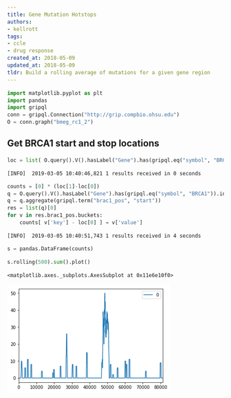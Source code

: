```yaml
---
title: Gene Mutation Hotstops
authors:
- kellrott
tags:
- ccle
- drug response
created_at: 2018-05-09
updated_at: 2018-05-09
tldr: Build a rolling average of mutations for a given gene region
---
```


```python
import matplotlib.pyplot as plt
import pandas
import gripql
conn = gripql.Connection("http://grip.compbio.ohsu.edu")
O = conn.graph("bmeg_rc1_2")
```

## Get BRCA1 start and stop locations


```python
loc = list( O.query().V().hasLabel("Gene").has(gripql.eq("symbol", "BRCA1")).render(["$.start", "$.end"]) )[0]
```

    [INFO]	2019-03-05 10:40:46,821	1 results received in 0 seconds



```python
counts = [0] * (loc[1]-loc[0])
q = O.query().V().hasLabel("Gene").has(gripql.eq("symbol", "BRCA1")).in_("AlleleIn").has(gripql.eq("type", "SNP"))
q = q.aggregate(gripql.term("brac1_pos", "start"))
res = list(q)[0]
for v in res.brac1_pos.buckets:
    counts[ v['key'] - loc[0] ] = v['value']
```

    [INFO]	2019-03-05 10:40:51,743	1 results received in 4 seconds



```python
s = pandas.DataFrame(counts)
```


```python
s.rolling(500).sum().plot()
```




    <matplotlib.axes._subplots.AxesSubplot at 0x11e6e10f0>




![png](Genomics_files/Genomics_6_1.png)



```python

```
